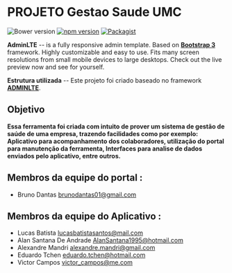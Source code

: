 PROJETO Gestao Saude UMC 
============

![Bower version](https://img.shields.io/bower/v/adminlte.svg)
[![npm version](https://img.shields.io/npm/v/admin-lte.svg)](https://www.npmjs.com/package/admin-lte)
[![Packagist](https://img.shields.io/packagist/v/almasaeed2010/adminlte.svg)](https://packagist.org/packages/almasaeed2010/adminlte)

**AdminLTE** -- is a fully responsive admin template. Based on **[Bootstrap 3](https://github.com/twbs/bootstrap)** framework. Highly customizable and easy to use. Fits many screen resolutions from small mobile devices to large desktops. Check out the live preview now and see for yourself.

**Estrutura utilizada** -- Este projeto foi criado baseado no framework **[ADMINLTE](https://adminlte.io/)**. 

Objetivo
------------------------------
**Essa ferramenta foi criada com intuito de prover um sistema de gestão de saúde de uma empresa, trazendo facilidades como por exemplo: Aplicativo para acompanhamento dos colaboradores, utilização do portal para manutenção da ferramenta, Interfaces para analise de dados enviados pelo aplicativo, entre outros.**

Membros da equipe do portal : 
------------

- Bruno Dantas <brunodantas01@gmail.com>

Membros da equipe do Aplicativo : 
------------

- Lucas Batista <lucasbatistasantos@mail.com>
- Alan Santana De Andrade <AlanSantana1995@hotmail.com>
- Alexandre Mandri <alexandre.mandri@gmail.com>
- Eduardo Tchen <eduardo.tchen@hotmail.com>
- Victor Campos <victor_campos@me.com>